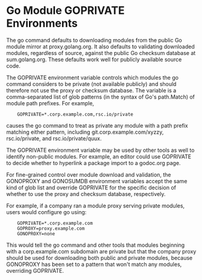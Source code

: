 # Go Module GOPRIVATE Environments

The go command defaults to downloading modules from the public Go module
mirror at proxy.golang.org. It also defaults to validating downloaded modules,
regardless of source, against the public Go checksum database at sum.golang.org.
These defaults work well for publicly available source code.

The GOPRIVATE environment variable controls which modules the go command
considers to be private (not available publicly) and should therefore not use the
proxy or checksum database. The variable is a comma-separated list of
glob patterns (in the syntax of Go's path.Match) of module path prefixes.
For example,

        GOPRIVATE=*.corp.example.com,rsc.io/private

causes the go command to treat as private any module with a path prefix
matching either pattern, including git.corp.example.com/xyzzy, rsc.io/private,
and rsc.io/private/quux.

The GOPRIVATE environment variable may be used by other tools as well to
identify non-public modules. For example, an editor could use GOPRIVATE
to decide whether to hyperlink a package import to a godoc.org page.

For fine-grained control over module download and validation, the GONOPROXY
and GONOSUMDB environment variables accept the same kind of glob list
and override GOPRIVATE for the specific decision of whether to use the proxy
and checksum database, respectively.

For example, if a company ran a module proxy serving private modules,
users would configure go using:

        GOPRIVATE=*.corp.example.com
        GOPROXY=proxy.example.com
        GONOPROXY=none

This would tell the go command and other tools that modules beginning with
a corp.example.com subdomain are private but that the company proxy should
be used for downloading both public and private modules, because
GONOPROXY has been set to a pattern that won't match any modules,
overriding GOPRIVATE.